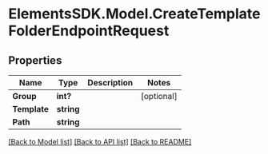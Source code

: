 # ElementsSDK.Model.CreateTemplateFolderEndpointRequest

## Properties

Name | Type | Description | Notes
------------ | ------------- | ------------- | -------------
**Group** | **int?** |  | [optional] 
**Template** | **string** |  | 
**Path** | **string** |  | 

[[Back to Model list]](../README.md#documentation-for-models) [[Back to API list]](../README.md#documentation-for-api-endpoints) [[Back to README]](../README.md)

